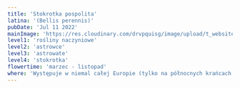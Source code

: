 ```yaml
---
title: 'Stokrotka pospolita'
latina: '(Bellis perennis)'
pubDate: 'Jul 11 2022'
mainImage: 'https://res.cloudinary.com/drvpquisg/image/upload/t_website/v1747364889/stokrotka_pospolita_pgxyda.jpg'
level1: 'rośliny naczyniowe'
level2: 'astrowce'
level3: 'astrowate'
level4: 'stokrotka'
flowertime: 'marzec - listopad'
where: 'Występuje w niemal całej Europie (tylko na północnych krańcach – w Islandii i Finlandii – jako gatunek introdukowany), poza tym w zachodniej Azji (po Iran, Kirgistan i Kazachstan na wschodzie) oraz w północnej Afryce – w Maroku i Tunezji. Zawleczona rośnie w Ameryce Północnej i Południowej, w południowej i wschodniej Azji oraz w południowej Australii i w Nowej Zelandii. Jest pospolita na terenie niemal całej Polski, rzadsza jest tylko w północno-wschodnim krańcu kraju.'
---
```


